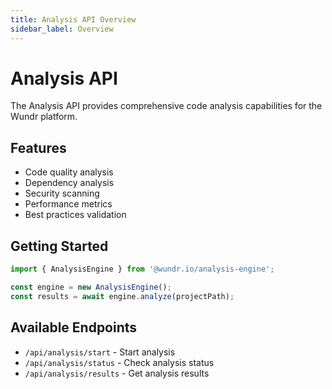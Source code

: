 ```yaml
---
title: Analysis API Overview
sidebar_label: Overview
---
```


# Analysis API

The Analysis API provides comprehensive code analysis capabilities for the Wundr platform.

## Features

- Code quality analysis
- Dependency analysis
- Security scanning
- Performance metrics
- Best practices validation

## Getting Started

```typescript
import { AnalysisEngine } from '@wundr.io/analysis-engine';

const engine = new AnalysisEngine();
const results = await engine.analyze(projectPath);
```

## Available Endpoints

- `/api/analysis/start` - Start analysis
- `/api/analysis/status` - Check analysis status
- `/api/analysis/results` - Get analysis results